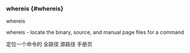 ### whereis {#whereis}

whereis

whereis - locate the binary, source, and manual page files for a command

定位一个命令的 全路径 源路径 手册页